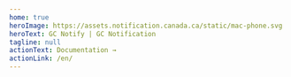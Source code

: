 ```yaml
---
home: true
heroImage: https://assets.notification.canada.ca/static/mac-phone.svg
heroText: GC Notify | GC Notification
tagline: null
actionText: Documentation →
actionLink: /en/
---
```

